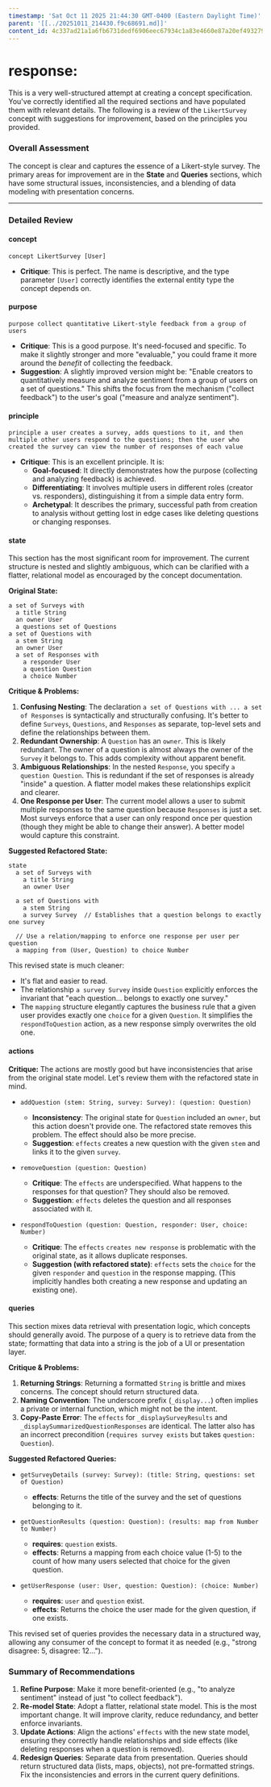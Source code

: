 ```yaml
---
timestamp: 'Sat Oct 11 2025 21:44:30 GMT-0400 (Eastern Daylight Time)'
parent: '[[../20251011_214430.f9c68691.md]]'
content_id: 4c337ad21a1a6fb6731dedf6906eec67934c1a83e4660e87a20ef49327904aad
---
```


# response:

This is a very well-structured attempt at creating a concept specification. You've correctly identified all the required sections and have populated them with relevant details. The following is a review of the `LikertSurvey` concept with suggestions for improvement, based on the principles you provided.

### Overall Assessment

The concept is clear and captures the essence of a Likert-style survey. The primary areas for improvement are in the **State** and **Queries** sections, which have some structural issues, inconsistencies, and a blending of data modeling with presentation concerns.

***

### Detailed Review

#### **concept**

`concept LikertSurvey [User]`

* **Critique**: This is perfect. The name is descriptive, and the type parameter `[User]` correctly identifies the external entity type the concept depends on.

#### **purpose**

`purpose collect quantitative Likert-style feedback from a group of users`

* **Critique**: This is a good purpose. It's need-focused and specific. To make it slightly stronger and more "evaluable," you could frame it more around the *benefit* of collecting the feedback.
* **Suggestion**: A slightly improved version might be: "Enable creators to quantitatively measure and analyze sentiment from a group of users on a set of questions." This shifts the focus from the mechanism ("collect feedback") to the user's goal ("measure and analyze sentiment").

#### **principle**

`principle a user creates a survey, adds questions to it, and then multiple other users respond to the questions; then the user who created the survey can view the number of responses of each value`

* **Critique**: This is an excellent principle. It is:
  * **Goal-focused**: It directly demonstrates how the purpose (collecting and analyzing feedback) is achieved.
  * **Differentiating**: It involves multiple users in different roles (creator vs. responders), distinguishing it from a simple data entry form.
  * **Archetypal**: It describes the primary, successful path from creation to analysis without getting lost in edge cases like deleting questions or changing responses.

#### **state**

This section has the most significant room for improvement. The current structure is nested and slightly ambiguous, which can be clarified with a flatter, relational model as encouraged by the concept documentation.

**Original State:**

```
a set of Surveys with
  a title String
  an owner User
  a questions set of Questions
a set of Questions with
  a stem String
  an owner User
  a set of Responses with
    a responder User
    a question Question
    a choice Number
```

**Critique & Problems:**

1. **Confusing Nesting**: The declaration `a set of Questions with ... a set of Responses` is syntactically and structurally confusing. It's better to define `Surveys`, `Questions`, and `Responses` as separate, top-level sets and define the relationships between them.
2. **Redundant Ownership**: A `Question` has an `owner`. This is likely redundant. The owner of a question is almost always the owner of the `Survey` it belongs to. This adds complexity without apparent benefit.
3. **Ambiguous Relationships**: In the nested `Response`, you specify `a question Question`. This is redundant if the set of responses is already "inside" a question. A flatter model makes these relationships explicit and clearer.
4. **One Response per User**: The current model allows a user to submit multiple responses to the same question because `Responses` is just a set. Most surveys enforce that a user can only respond once per question (though they might be able to change their answer). A better model would capture this constraint.

**Suggested Refactored State:**

```
state
  a set of Surveys with
    a title String
    an owner User

  a set of Questions with
    a stem String
    a survey Survey  // Establishes that a question belongs to exactly one survey

  // Use a relation/mapping to enforce one response per user per question
  a mapping from (User, Question) to choice Number
```

This revised state is much cleaner:

* It's flat and easier to read.
* The relationship `a survey Survey` inside `Question` explicitly enforces the invariant that "each question... belongs to exactly one survey."
* The `mapping` structure elegantly captures the business rule that a given user provides exactly one `choice` for a given `Question`. It simplifies the `respondToQuestion` action, as a new response simply overwrites the old one.

#### **actions**

**Critique:** The actions are mostly good but have inconsistencies that arise from the original state model. Let's review them with the refactored state in mind.

* `addQuestion (stem: String, survey: Survey): (question: Question)`
  * **Inconsistency**: The original state for `Question` included an `owner`, but this action doesn't provide one. The refactored state removes this problem. The effect should also be more precise.
  * **Suggestion**: `effects` creates a new question with the given `stem` and links it to the given `survey`.

* `removeQuestion (question: Question)`
  * **Critique**: The `effects` are underspecified. What happens to the responses for that question? They should also be removed.
  * **Suggestion**: `effects` deletes the question and all responses associated with it.

* `respondToQuestion (question: Question, responder: User, choice: Number)`
  * **Critique**: The `effects` `creates new response` is problematic with the original state, as it allows duplicate responses.
  * **Suggestion (with refactored state)**: `effects` sets the `choice` for the given `responder` and `question` in the response mapping. (This implicitly handles both creating a new response and updating an existing one).

#### **queries**

This section mixes data retrieval with presentation logic, which concepts should generally avoid. The purpose of a query is to retrieve data from the state; formatting that data into a string is the job of a UI or presentation layer.

**Critique & Problems:**

1. **Returning Strings**: Returning a formatted `String` is brittle and mixes concerns. The concept should return structured data.
2. **Naming Convention**: The underscore prefix (`_display...`) often implies a private or internal function, which might not be the intent.
3. **Copy-Paste Error**: The `effects` for `_displaySurveyResults` and `_displaySummarizedQuestionResponses` are identical. The latter also has an incorrect precondition (`requires survey exists` but takes `question: Question`).

**Suggested Refactored Queries:**

* `getSurveyDetails (survey: Survey): (title: String, questions: set of Question)`
  * **effects**: Returns the title of the survey and the set of questions belonging to it.

* `getQuestionResults (question: Question): (results: map from Number to Number)`
  * **requires**: `question` exists.
  * **effects**: Returns a mapping from each choice value (1-5) to the count of how many users selected that choice for the given question.

* `getUserResponse (user: User, question: Question): (choice: Number)`
  * **requires**: `user` and `question` exist.
  * **effects**: Returns the choice the user made for the given question, if one exists.

This revised set of queries provides the necessary data in a structured way, allowing any consumer of the concept to format it as needed (e.g., "strong disagree: 5, disagree: 12...").

### Summary of Recommendations

1. **Refine Purpose**: Make it more benefit-oriented (e.g., "to analyze sentiment" instead of just "to collect feedback").
2. **Re-model State**: Adopt a flatter, relational state model. This is the most important change. It will improve clarity, reduce redundancy, and better enforce invariants.
3. **Update Actions**: Align the actions' `effects` with the new state model, ensuring they correctly handle relationships and side effects (like deleting responses when a question is removed).
4. **Redesign Queries**: Separate data from presentation. Queries should return structured data (lists, maps, objects), not pre-formatted strings. Fix the inconsistencies and errors in the current query definitions.
